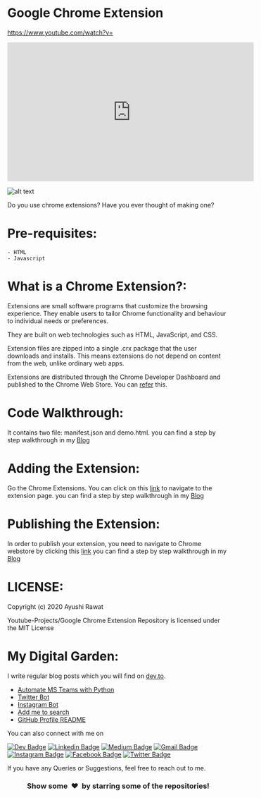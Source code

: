 # Google Chrome Extension

https://www.youtube.com/watch?v=<ZWbPtPHR4hY>

<iframe width="560" height="315" src="https://www.youtube.com/embed/ZWbPtPHR4hY" frameborder="0" allow="accelerometer; autoplay; encrypted-media; gyroscope; picture-in-picture" allowfullscreen></iframe>

![alt text](https://github.com/ayushi7rawat/Youtube-Projects/blob/master/Google%20Chrome%20Extension/cover.png)

Do you use chrome extensions? Have you ever thought of making one?

Pre-requisites:
==========================
```
- HTML
- Javascript
```

What is a Chrome Extension?:
==========================
Extensions are small software programs that customize the browsing experience. They enable users to tailor Chrome functionality and behaviour to individual needs or preferences.

They are built on web technologies such as HTML, JavaScript, and CSS.

Extension files are zipped into a single .crx package that the user downloads and installs. This means extensions do not depend on content from the web, unlike ordinary web apps.

Extensions are distributed through the Chrome Developer Dashboard and published to the Chrome Web Store.
You can [refer](https://developer.chrome.com/extensions) this. 

Code Walkthrough:
==========================
It contains two file: manifest.json and demo.html.
you can find a step by step walkthrough in my [Blog](https://dev.to/ayushi7rawat/how-to-make-your-own-google-chrome-extension-dbl)

Adding the Extension:
==========================
Go the Chrome Extensions. You can click on this [link](chrome://extensions/) to navigate to the extension page.
you can find a step by step walkthrough in my [Blog](https://dev.to/ayushi7rawat/how-to-make-your-own-google-chrome-extension-dbl)

Publishing the Extension:
==========================
In order to publish your extension, you need to navigate to Chrome webstore by clicking this [link](https://chrome.google.com/webstore/devconsole/register)
you can find a step by step walkthrough in my [Blog](https://dev.to/ayushi7rawat/how-to-make-your-own-google-chrome-extension-dbl)

LICENSE:
==========================
Copyright (c) 2020 Ayushi Rawat

Youtube-Projects/Google Chrome Extension Repository is licensed under the MIT License

My Digital Garden:
==========================
I write regular blog posts which you will find on [dev.to](https://dev.to/ayushi7rawat).
- [Automate MS Teams with Python](https://dev.to/ayushi7rawat/how-to-automate-ms-teams-with-python-3g2d)
- [Twitter Bot](https://dev.to/ayushi_rawat_/how-to-make-a-twitter-bot-with-python-3jg9)
- [Instagram Bot](https://dev.to/ayushi_rawat_/how-to-make-an-instagram-bot-with-python-1ggb)
- [Add me to search](https://dev.to/ayushi_rawat_/add-me-to-search-in-3-simple-steps-27jg)
- [GitHub Profile README](https://dev.to/ayushi_rawat_/create-a-github-profile-readme-in-3-simple-steps-3ofj)

 
 You can also connect with me on 
 
 [![Dev Badge](https://img.shields.io/badge/-DEV.to-47CCCC?style=flat&logo=Google-Chrome&logoColor=white&link=https://dev.to/ayushi7rawat)](https://dev.to/ayushi7rawat) 
   [![Linkedin Badge](https://img.shields.io/badge/-Linkedin-blue?style=flat-square&logo=Linkedin&logoColor=white&link=https://www.linkedin.com/in/ayushi7rawat/)](https://www.linkedin.com/in/ayushi7rawat/) 
   [![Medium Badge](https://img.shields.io/badge/-Medium-000000?style=flat&labelColor=000000&logo=Medium&link=https://medium.com/@ayushi7rawat)](https://medium.com/@ayushi7rawat) 
   [![Gmail Badge](https://img.shields.io/badge/-Gmail-c14438?style=flat-square&logo=Gmail&logoColor=white&link=mailto:ayushi7rawat@gmail.com)](mailto:ayushi7rawat@gmail.com)
   [![Instagram Badge](https://img.shields.io/badge/-Instagram-purple?style=flat&logo=instagram&logoColor=white&link=https://instagram.com/ayushi7rawat/)](https://instagram.com/ayushi7rawat) 
   [![Facebook Badge](https://img.shields.io/badge/-Facebook-036be4?style=flat-square&logo=Facebook&logoColor=white&link=https://www.facebook.com/profile.php?id=100008625401332)](https://www.facebook.com/people/Ayushi-Rawat/100008625401332)
  [![Twitter Badge](https://img.shields.io/badge/-Twitter-1ca0f1?style=flat-square&labelColor=1ca0f1&logo=twitter&logoColor=white&link=https://twitter.com/ayushi_rawat)](https://twitter.com/ayushi_rawat_)  
  
If you have any Queries or Suggestions, feel free to reach out to me.

<h3 align="center">Show some &nbsp;❤️&nbsp; by starring some of the repositories!</h3>
